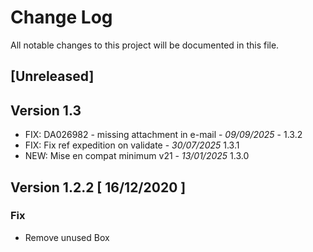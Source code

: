 # Change Log
All notable changes to this project will be documented in this file.

## [Unreleased]

## Version 1.3
- FIX: DA026982 - missing attachment in e-mail - *09/09/2025* - 1.3.2
- FIX: Fix ref expedition on validate  - *30/07/2025* 1.3.1
- NEW: Mise en compat minimum v21 - *13/01/2025* 1.3.0


## Version 1.2.2 [ 16/12/2020 ]

### Fix 

- Remove unused Box

